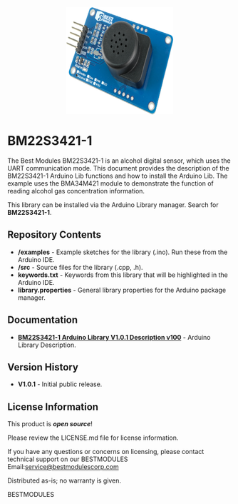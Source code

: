 <div align=center>
<img src="https://github.com/BestModules-Libraries/img/blob/main/BM22S3421-1_BMA34M421_V1.0.png" width="240" height="240"> 
</div> 

BM22S3421-1
===========================================================

The Best Modules BM22S3421-1 is an alcohol digital sensor, which uses the UART communication mode. This document provides the description of the BM22S3421-1 Arduino Lib functions and how to install the Arduino Lib. The example uses the BMA34M421 module to demonstrate the function of reading alcohol gas concentration information.

This library can be installed via the Arduino Library manager. Search for **BM22S3421-1**. 

Repository Contents
-------------------

* **/examples** - Example sketches for the library (.ino). Run these from the Arduino IDE. 
* **/src** - Source files for the library (.cpp, .h).
* **keywords.txt** - Keywords from this library that will be highlighted in the Arduino IDE. 
* **library.properties** - General library properties for the Arduino package manager. 

Documentation 
-------------------

* **[BM22S3421-1 Arduino Library V1.0.1 Description v100](https://www.bestmodulescorp.com/bmk22m131.html#tab-product2)** - Arduino Library Description.

Version History  
-------------------

* **V1.0.1** - Initial public release.

License Information
-------------------

This product is _**open source**_! 

Please review the LICENSE.md file for license information. 

If you have any questions or concerns on licensing, please contact technical support on our BESTMODULES Email:service@bestmodulescorp.com

Distributed as-is; no warranty is given.

BESTMODULES
